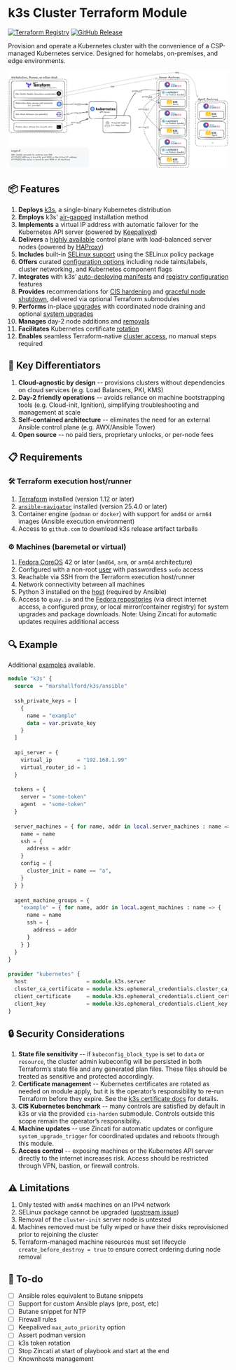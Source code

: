 # k3s Cluster Terraform Module

[![Terraform Registry](https://img.shields.io/badge/terraform-ansible--k3s-%23844FBA?logo=terraform&logoColor=%23844FBA)](https://registry.terraform.io/modules/marshallford/k3s/ansible/latest)
[![GitHub Release](https://img.shields.io/github/v/release/marshallford/terraform-ansible-k3s?sort=semver&display_name=release&logo=github)](https://github.com/marshallford/terraform-ansible-k3s/releases)

Provision and operate a Kubernetes cluster with the convenience of a CSP-managed Kubernetes service. Designed for homelabs, on-premises, and edge environments.

![Architecture diagram](/diagram.png "Architecture diagram")

## 📦 Features

1. **Deploys** [k3s](https://docs.k3s.io/), a single-binary Kubernetes distribution
2. **Employs** k3s' [air-gapped](https://docs.k3s.io/installation/airgap) installation method
3. **Implements** a virtual IP address with automatic failover for the Kubernetes API server (powered by [Keepalived](https://www.keepalived.org/))
4. **Delivers** a [highly available](https://docs.k3s.io/architecture#high-availability-k3s) control plane with load-balanced server nodes (powered by [HAProxy](https://www.haproxy.org/))
5. **Includes** built-in [SELinux support](https://docs.k3s.io/advanced#selinux-support) using the SELinux policy package
6. **Offers** curated [configuration options](https://docs.k3s.io/installation/configuration) including node taints/labels, cluster networking, and Kubernetes component flags
7. **Integrates** with k3s’ [auto-deploying manifests](https://docs.k3s.io/installation/packaged-components#auto-deploying-manifests-addons) and [registry configuration](https://docs.k3s.io/installation/private-registry) features
8. **Provides** recommendations for [CIS hardening](https://docs.k3s.io/security/hardening-guide) and [graceful node shutdown](https://kubernetes.io/docs/concepts/cluster-administration/node-shutdown/#graceful-node-shutdown), delivered via optional Terraform submodules
9. **Performs** in-place [upgrades](https://docs.k3s.io/upgrades/manual#upgrade-k3s-using-the-binary) with coordinated node draining and optional [system upgrades](https://coreos.github.io/rpm-ostree/)
10. **Manages** day-2 node additions and [removals](https://docs.k3s.io/installation/uninstall)
11. **Facilitates** Kubernetes certificate [rotation](https://docs.k3s.io/cli/certificate#checking-expiration-dates)
12. **Enables** seamless Terraform-native [cluster access](https://docs.k3s.io/cluster-access), no manual steps required

## 🚀 Key Differentiators

1. **Cloud-agnostic by design** -- provisions clusters without dependencies on cloud services (e.g. Load Balancers, PKI, KMS)
2. **Day-2 friendly operations** -- avoids reliance on machine bootstrapping tools (e.g. Cloud-init, Ignition), simplifying troubleshooting and management at scale
3. **Self-contained architecture** -- eliminates the need for an external Ansible control plane (e.g. AWX/Ansible Tower)
4. **Open source** -- no paid tiers, proprietary unlocks, or per-node fees

## 📋 Requirements

### 🛠️ Terraform execution host/runner

1. [Terraform](https://developer.hashicorp.com/terraform/install) installed (version 1.12 or later)
2. [`ansible-navigator`](https://ansible.readthedocs.io/projects/navigator/installation/) installed (version 25.4.0 or later)
3. Container engine (`podman` or `docker`) with support for `amd64` or `arm64` images (Ansible execution environment)
4. Access to `github.com` to download k3s release artifact tarballs

### ⚙️ Machines (baremetal or virtual)

1. [Fedora CoreOS](https://fedoraproject.org/coreos/) 42 or later (`amd64`, `arm`, or `arm64` architecture)
2. Configured with a non-root [user](https://docs.fedoraproject.org/en-US/fedora-coreos/authentication/) with passwordless `sudo` access
3. Reachable via SSH from the Terraform execution host/runner
4. Network connectivity between all machines
5. Python 3 installed on the [host](https://docs.fedoraproject.org/en-US/fedora-coreos/os-extensions/) (required by Ansible)
6. Access to `quay.io` and the [Fedora repositories](https://docs.fedoraproject.org/en-US/quick-docs/fedora-repositories/) (via direct internet access, a configured proxy, or local mirror/container registry) for system upgrades and package downloads. Note: Using Zincati for automatic updates requires additional access

## 🔍 Example

Additional [examples](/examples) available.

```terraform
module "k3s" {
  source  = "marshallford/k3s/ansible"

  ssh_private_keys = [
    {
      name = "example"
      data = var.private_key
    }
  ]

  api_server = {
    virtual_ip        = "192.168.1.99"
    virtual_router_id = 1
  }

  tokens = {
    server = "some-token"
    agent  = "some-token"
  }

  server_machines = { for name, addr in local.server_machines : name => {
    name = name
    ssh = {
      address = addr
    }
    config = {
      cluster_init = name == "a",
    }
  } }

  agent_machine_groups = {
    "example" = { for name, addr in local.agent_machines : name => {
      name = name
      ssh = {
        address = addr
      }
    } }
  }
}

provider "kubernetes" {
  host                   = module.k3s.server
  cluster_ca_certificate = module.k3s.ephemeral_credentials.cluster_ca_certificate
  client_certificate     = module.k3s.ephemeral_credentials.client_certificate
  client_key             = module.k3s.ephemeral_credentials.client_key
}
```

## 🔒 Security Considerations

1. **State file sensitivity** -- if `kubeconfig_block_type` is set to `data` or `resource`, the cluster admin kubeconfig will be persisted in both Terraform’s state file and any generated plan files. These files should be treated as sensitive and protected accordingly.
2. **Certificate management** -- Kubernetes certificates are rotated as needed on module apply, but it is the operator’s responsibility to re-run Terraform before they expire. See the [k3s certificate docs](https://docs.k3s.io/cli/certificate) for details.
3. **CIS Kubernetes benchmark** -- many controls are satisfied by default in k3s or via the provided `cis-harden` submodule. Controls outside this scope remain the operator’s responsibility.
4. **Machine updates** -- use Zincati for automatic updates or configure `system_upgrade_trigger` for coordinated updates and reboots through this module.
5. **Access control** -- exposing machines or the Kubernetes API server directly to the internet increases risk. Access should be restricted through VPN, bastion, or firewall controls.

## ⚠️ Limitations

1. Only tested with `amd64` machines on an IPv4 network
2. SELinux package cannot be upgraded ([upstream issue](https://github.com/coreos/rpm-ostree/issues/2127))
3. Removal of the `cluster-init` server node is untested
4. Machines removed must be fully wiped or have their disks reprovisioned prior to rejoining the cluster
5. Terraform-managed machine resources must set lifecycle `create_before_destroy = true` to ensure correct ordering during node removal

## 🚧 To-do

- [ ] Ansible roles equivalent to Butane snippets
- [ ] Support for custom Ansible plays (pre, post, etc)
- [ ] Butane snippet for NTP
- [ ] Firewall rules
- [ ] Keepalived `max_auto_priority` option
- [ ] Assert podman version
- [ ] k3s token rotation
- [ ] Stop Zincati at start of playbook and start at the end
- [ ] Knownhosts management
